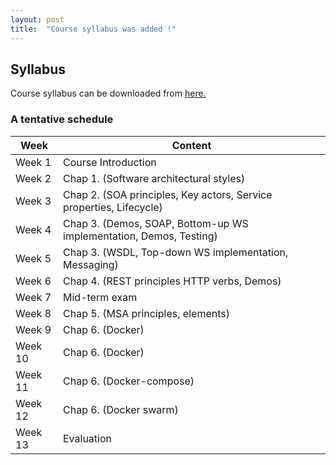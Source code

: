```yaml
---
layout: post
title:  "Course syllabus was added !"
---
```


  
## Syllabus

Course syllabus can be downloaded from [here.](https://github.com/neilabenlakhal/neilabenlakhal.github.io/tree/master/2020-2021Lecture/SOC/Syllabus_SOC2021NeilaBenLakhal.pdf)

### A tentative schedule

| **Week** | **Content**                                                        |
| -------- | ------------------------------------------------------------------ |
| Week 1   | Course  Introduction                                               |
| Week 2   | Chap 1.  (Software architectural styles)                           |
| Week 3   | Chap 2. (SOA principles, Key actors, Service properties, Lifecycle)|
| Week 4   | Chap 3. (Demos, SOAP, Bottom-up WS implementation,  Demos, Testing)|
| Week 5   | Chap 3. (WSDL, Top-down WS implementation, Messaging)              |
| Week 6   | Chap 4. (REST principles HTTP verbs, Demos)                        |
| Week 7   | Mid-term exam                                                      |
| Week 8   | Chap 5. (MSA principles, elements)                                 |
| Week 9   | Chap 6. (Docker)                                                   |
| Week 10  | Chap 6. (Docker)                                                   |
| Week 11  | Chap 6. (Docker-compose)                                           |
| Week 12  | Chap 6. (Docker swarm)                                             |
| Week 13  | Evaluation                                                         |
